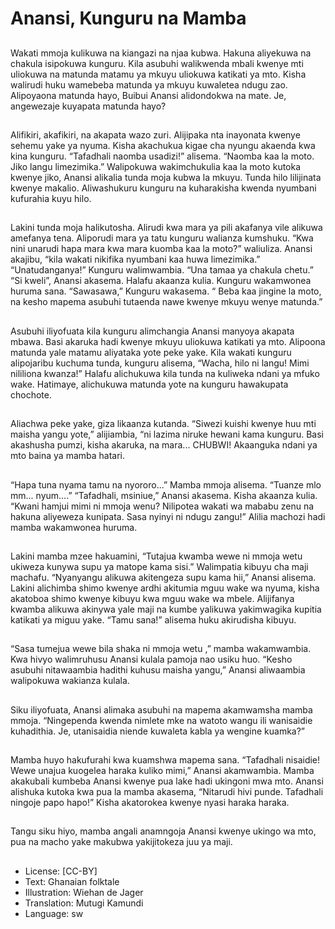 # Anansi, Kunguru na Mamba

##
Wakati mmoja kulikuwa na kiangazi na njaa kubwa.
Hakuna aliyekuwa na chakula isipokuwa kunguru.
Kila asubuhi walikwenda mbali kwenye mti uliokuwa
na matunda matamu ya mkuyu uliokuwa katikati ya
mto.
Kisha walirudi huku wamebeba matunda ya mkuyu
kuwaletea ndugu zao.
Alipoyaona matunda hayo, Buibui Anansi
alidondokwa na mate.
Je, angewezaje kuyapata matunda hayo?

##
Alifikiri, akafikiri, na akapata wazo zuri.
Alijipaka nta inayonata kwenye sehemu yake ya
nyuma.
Kisha akachukua kigae cha nyungu akaenda kwa
kina kunguru.
“Tafadhali naomba usadizi!” alisema. “Naomba kaa
la moto. Jiko langu limezimika.”
Walipokuwa wakimchukulia kaa la moto kutoka
kwenye jiko, Anansi alikalia tunda moja kubwa la
mkuyu.
Tunda hilo lilijinata kwenye makalio.
Aliwashukuru kunguru na kuharakisha kwenda
nyumbani kufurahia kuyu hilo.

##
Lakini tunda moja halikutosha. Alirudi kwa mara ya
pili akafanya vile alikuwa amefanya tena.
Aliporudi mara ya tatu kunguru walianza kumshuku.
“Kwa nini unarudi hapa mara kwa mara kuomba kaa
la moto?” waliuliza.
Anansi akajibu, “kila wakati nikifika nyumbani kaa
huwa limezimika.”
“Unatudanganya!” Kunguru walimwambia. “Una
tamaa ya chakula chetu.”
“Si kweli”, Anansi akasema.
Halafu akaanza kulia. Kunguru wakamwonea huruma
sana.
“Sawasawa,” Kunguru wakasema. “ Beba kaa jingine
la moto, na kesho mapema asubuhi tutaenda nawe
kwenye mkuyu wenye matunda.”

##
Asubuhi iliyofuata kila kunguru alimchangia Anansi
manyoya akapata mbawa. Basi akaruka hadi kwenye
mkuyu uliokuwa katikati ya mto.
Alipoona matunda yale matamu aliyataka yote peke
yake.
Kila wakati kunguru alipojaribu kuchuma tunda,
kunguru alisema, “Wacha, hilo ni langu! Mimi nililiona
kwanza!”
Halafu alichukuwa kila tunda na kuliweka ndani ya
mfuko wake.
Hatimaye, alichukuwa matunda yote na kunguru
hawakupata chochote.

##
Aliachwa peke yake, giza likaanza
kutanda.
“Siwezi kuishi kwenye huu mti
maisha yangu yote,” alijiambia, “ni
lazima niruke hewani kama
kunguru.
Basi akashusha pumzi, kisha
akaruka, na mara... CHUBWI!
Akaanguka ndani ya mto baina ya
mamba hatari.

##
“Hapa tuna nyama tamu na nyororo...” Mamba
mmoja alisema. “Tuanze mlo mm... nyum....”
“Tafadhali, msiniue,” Anansi akasema.
Kisha akaanza kulia. “Kwani hamjui mimi ni mmoja
wenu? Nilipotea wakati wa mababu zenu na hakuna
aliyeweza kunipata. Sasa nyinyi ni ndugu zangu!”
Alilia machozi hadi mamba wakamwonea huruma.

##
Lakini mamba mzee hakuamini, “Tutajua kwamba
wewe ni mmoja wetu ukiweza kunywa supu ya
matope kama sisi.” Walimpatia kibuyu cha maji
machafu.
“Nyanyangu alikuwa akitengeza supu kama hii,”
Anansi alisema.
Lakini alichimba shimo kwenye ardhi akitumia mguu
wake wa nyuma, kisha akatoboa shimo kwenye
kibuyu kwa mguu wake wa mbele.
Alijifanya kwamba alikuwa akinywa yale maji na
kumbe yalikuwa yakimwagika kupitia katikati ya
miguu yake.
“Tamu sana!” alisema huku akirudisha kibuyu.

##
“Sasa tumejua wewe bila shaka ni
mmoja wetu ,” mamba
wakamwambia.
Kwa hivyo walimruhusu Anansi
kulala pamoja nao usiku huo.
“Kesho asubuhi nitawaambia
hadithi kuhusu maisha yangu,”
Anansi aliwaambia walipokuwa
wakianza kulala.

##
Siku iliyofuata, Anansi alimaka
asubuhi na mapema akamwamsha
mamba mmoja.
“Ningependa kwenda nimlete mke
na watoto wangu ili wanisaidie
kuhadithia.
Je, utanisaidia niende kuwaleta
kabla ya wengine kuamka?”

##
Mamba huyo hakufurahi kwa kuamshwa mapema
sana.
“Tafadhali nisaidie! Wewe unajua kuogelea haraka
kuliko mimi,” Anansi akamwambia.
Mamba akakubali kumbeba Anansi kwenye pua lake
hadi ukingoni mwa mto.
Anansi alishuka kutoka kwa pua la mamba akasema,
“Nitarudi hivi punde. Tafadhali ningoje papo hapo!”
Kisha akatorokea kwenye nyasi haraka haraka.

##
Tangu siku hiyo, mamba angali
anamngoja Anansi kwenye ukingo
wa mto, pua na macho yake
makubwa yakijitokeza juu ya maji.

##
* License: [CC-BY]
* Text: Ghanaian folktale
* Illustration: Wiehan de Jager
* Translation: Mutugi Kamundi
* Language: sw
